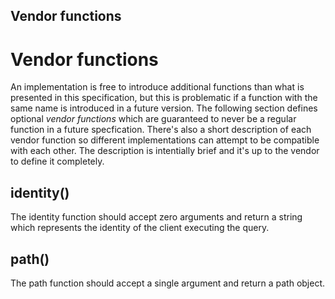 Vendor functions
-------

# Vendor functions

An implementation is free to introduce additional functions than what is presented in this specification, but this is problematic if a function with the same name is introduced in a future version. The following section defines optional *vendor functions* which are guaranteed to never be a regular function in a future specfication. There's also a short description of each vendor function so different implementations can attempt to be compatible with each other. The description is intentially brief and it's up to the vendor to define it completely.

## identity()

The identity function should accept zero arguments and return a string which represents the identity of the client executing the query.

## path()

The path function should accept a single argument and return a path object.
